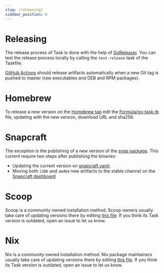 ```yaml
---
slug: /releasing/
sidebar_position: 6
---
```


# Releasing

The release process of Task is done with the help of
[GoReleaser][goreleaser]. You can test the release process locally by calling
the `test-release` task of the Taskfile.

[GitHub Actions](https://github.com/go-task/task/actions) should release
artifacts automatically when a new Git tag is pushed to master
(raw executables and DEB and RPM packages).

# Homebrew

To release a new version on the [Homebrew tap][homebrewtap] edit the
[Formula/go-task.rb][gotaskrb] file, updating with the new version, download
URL and sha256.

# Snapcraft

The exception is the publishing of a new version of the
[snap package][snappackage]. This current require two steps after publishing
the binaries:

* Updating the current version on [snapcraft.yaml][snapcraftyaml];
* Moving both `i386` and `amd64` new artifacts to the stable channel on
the [Snapcraft dashboard][snapcraftdashboard]

# Scoop

Scoop is a community owned installation method. Scoop owners usually take care
of updating versions there by editing
[this file](https://github.com/lukesampson/scoop-extras/blob/master/bucket/task.json).
If you think its Task version is outdated, open an issue to let us know.

# Nix

Nix is a community owned installation method. Nix package maintainers usually take care
of updating versions there by editing
[this file](https://github.com/NixOS/nixpkgs/blob/nixos-unstable/pkgs/development/tools/go-task/default.nix).
If you think its Task version is outdated, open an issue to let us know.

[goreleaser]: https://goreleaser.com/
[homebrewtap]: https://github.com/go-task/homebrew-tap
[gotaskrb]: https://github.com/go-task/homebrew-tap/blob/master/Formula/go-task.rb
[snappackage]: https://github.com/go-task/snap
[snapcraftyaml]: https://github.com/go-task/snap/blob/master/snap/snapcraft.yaml#L2
[snapcraftdashboard]: https://snapcraft.io/task/releases
